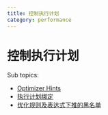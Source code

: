 ```yaml
---
title: 控制执行计划
category: performance
---
```


# 控制执行计划

Sub topics:

- [Optimizer Hints](/optimizer-hints.md)
- [执行计划绑定](/execution-plan-binding.md)
- [优化规则及表达式下推的黑名单](/blacklist-control-plan.md)
